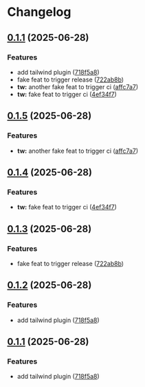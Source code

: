 # Changelog

## [0.1.1](https://github.com/Prodeko/design-system/compare/tw-v0.1.0...tw-v0.1.1) (2025-06-28)


### Features

* add tailwind plugin ([718f5a8](https://github.com/Prodeko/design-system/commit/718f5a895eed468bfd9a352851fe3e469357a79d))
* fake feat to trigger release ([722ab8b](https://github.com/Prodeko/design-system/commit/722ab8b88c1ca59b7ad38e9d18e448a144658a35))
* **tw:** another fake feat to trigger ci ([affc7a7](https://github.com/Prodeko/design-system/commit/affc7a7477905ec714661b0c16813410912944be))
* **tw:** fake feat to trigger ci ([4ef34f7](https://github.com/Prodeko/design-system/commit/4ef34f776c5f4dd0e7b39d0f1f68482363af7f75))

## [0.1.5](https://github.com/Prodeko/design-system/compare/tw-v0.1.4...tw-v0.1.5) (2025-06-28)


### Features

* **tw:** another fake feat to trigger ci ([affc7a7](https://github.com/Prodeko/design-system/commit/affc7a7477905ec714661b0c16813410912944be))

## [0.1.4](https://github.com/Prodeko/design-system/compare/tw-v0.1.3...tw-v0.1.4) (2025-06-28)


### Features

* **tw:** fake feat to trigger ci ([4ef34f7](https://github.com/Prodeko/design-system/commit/4ef34f776c5f4dd0e7b39d0f1f68482363af7f75))

## [0.1.3](https://github.com/Prodeko/design-system/compare/tw-v0.1.2...tw-v0.1.3) (2025-06-28)


### Features

* fake feat to trigger release ([722ab8b](https://github.com/Prodeko/design-system/commit/722ab8b88c1ca59b7ad38e9d18e448a144658a35))

## [0.1.2](https://github.com/Prodeko/design-system/compare/tw-v0.1.1...tw-v0.1.2) (2025-06-28)


### Features

* add tailwind plugin ([718f5a8](https://github.com/Prodeko/design-system/commit/718f5a895eed468bfd9a352851fe3e469357a79d))

## [0.1.1](https://github.com/Prodeko/design-system/compare/tw-v0.1.0...tw-v0.1.1) (2025-06-28)


### Features

* add tailwind plugin ([718f5a8](https://github.com/Prodeko/design-system/commit/718f5a895eed468bfd9a352851fe3e469357a79d))
